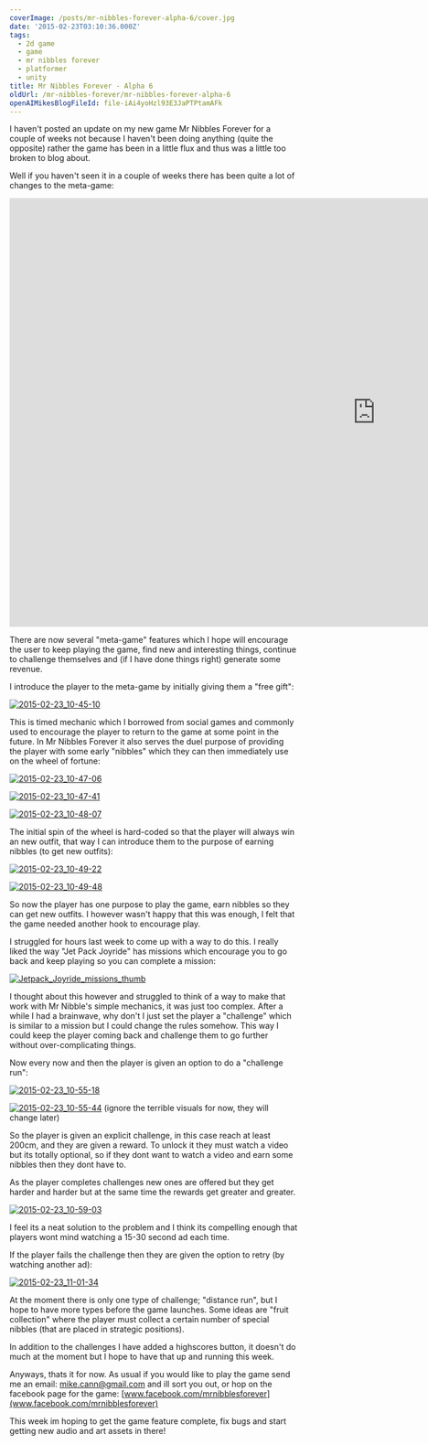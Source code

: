 ```yaml
---
coverImage: /posts/mr-nibbles-forever-alpha-6/cover.jpg
date: '2015-02-23T03:10:36.000Z'
tags:
  - 2d game
  - game
  - mr nibbles forever
  - platformer
  - unity
title: Mr Nibbles Forever - Alpha 6
oldUrl: /mr-nibbles-forever/mr-nibbles-forever-alpha-6
openAIMikesBlogFileId: file-iAi4yoHzl93E3JaPTPtamAFk
---
```


I haven't posted an update on my new game Mr Nibbles Forever for a couple of weeks not because I haven't been doing anything (quite the opposite) rather the game has been in a little flux and thus was a little too broken to blog about.

<!-- more -->

Well if you haven't seen it in a couple of weeks there has been quite a lot of changes to the meta-game:

<iframe width="1280" height="750" src="https://www.youtube.com/embed/3hzO1Io995o" frameborder="0" allowfullscreen></iframe>

There are now several "meta-game" features which I hope will encourage the user to keep playing the game, find new and interesting things, continue to challenge themselves and (if I have done things right) generate some revenue.

I introduce the player to the meta-game by initially giving them a "free gift":

[![2015-02-23_10-45-10](https://www.mikecann.blog/wp-content/uploads/2015/02/2015-02-23_10-45-10-1024x756.png)](https://www.mikecann.blog/wp-content/uploads/2015/02/2015-02-23_10-45-10.png)

This is timed mechanic which I borrowed from social games and commonly used to encourage the player to return to the game at some point in the future. In Mr Nibbles Forever it also serves the duel purpose of providing the player with some early "nibbles" which they can then immediately use on the wheel of fortune:

[![2015-02-23_10-47-06](https://www.mikecann.blog/wp-content/uploads/2015/02/2015-02-23_10-47-06-1024x764.png)](https://www.mikecann.blog/wp-content/uploads/2015/02/2015-02-23_10-47-06.png)

[![2015-02-23_10-47-41](https://www.mikecann.blog/wp-content/uploads/2015/02/2015-02-23_10-47-41-1024x768.png)](https://www.mikecann.blog/wp-content/uploads/2015/02/2015-02-23_10-47-41.png)

[![2015-02-23_10-48-07](https://www.mikecann.blog/wp-content/uploads/2015/02/2015-02-23_10-48-07-1024x765.png)](https://www.mikecann.blog/wp-content/uploads/2015/02/2015-02-23_10-48-07.png)

The initial spin of the wheel is hard-coded so that the player will always win an new outfit, that way I can introduce them to the purpose of earning nibbles (to get new outfits):

[![2015-02-23_10-49-22](https://www.mikecann.blog/wp-content/uploads/2015/02/2015-02-23_10-49-22-1024x763.png)](https://www.mikecann.blog/wp-content/uploads/2015/02/2015-02-23_10-49-22.png)

[![2015-02-23_10-49-48](https://www.mikecann.blog/wp-content/uploads/2015/02/2015-02-23_10-49-48-1024x766.png)](https://www.mikecann.blog/wp-content/uploads/2015/02/2015-02-23_10-49-48.png)

So now the player has one purpose to play the game, earn nibbles so they can get new outfits. I however wasn't happy that this was enough, I felt that the game needed another hook to encourage play.

I struggled for hours last week to come up with a way to do this. I really liked the way "Jet Pack Joyride" has missions which encourage you to go back and keep playing so you can complete a mission:

[![Jetpack_Joyride_missions_thumb](https://www.mikecann.blog/wp-content/uploads/2015/02/Jetpack_Joyride_missions_thumb.png)](https://www.mikecann.blog/wp-content/uploads/2015/02/Jetpack_Joyride_missions_thumb.png)

I thought about this however and struggled to think of a way to make that work with Mr Nibble's simple mechanics, it was just too complex. After a while I had a brainwave, why don't I just set the player a "challenge" which is similar to a mission but I could change the rules somehow. This way I could keep the player coming back and challenge them to go further without over-complicating things.

Now every now and then the player is given an option to do a "challenge run":

[![2015-02-23_10-55-18](https://www.mikecann.blog/wp-content/uploads/2015/02/2015-02-23_10-55-18-1024x762.png)](https://www.mikecann.blog/wp-content/uploads/2015/02/2015-02-23_10-55-18.png)

[![2015-02-23_10-55-44](https://www.mikecann.blog/wp-content/uploads/2015/02/2015-02-23_10-55-44-1024x767.png)](https://www.mikecann.blog/wp-content/uploads/2015/02/2015-02-23_10-55-44.png)
(ignore the terrible visuals for now, they will change later)

So the player is given an explicit challenge, in this case reach at least 200cm, and they are given a reward. To unlock it they must watch a video but its totally optional, so if they dont want to watch a video and earn some nibbles then they dont have to.

As the player completes challenges new ones are offered but they get harder and harder but at the same time the rewards get greater and greater.

[![2015-02-23_10-59-03](https://www.mikecann.blog/wp-content/uploads/2015/02/2015-02-23_10-59-03-1024x765.png)](https://www.mikecann.blog/wp-content/uploads/2015/02/2015-02-23_10-59-03.png)

I feel its a neat solution to the problem and I think its compelling enough that players wont mind watching a 15-30 second ad each time.

If the player fails the challenge then they are given the option to retry (by watching another ad):

[![2015-02-23_11-01-34](https://www.mikecann.blog/wp-content/uploads/2015/02/2015-02-23_11-01-34-1024x767.png)](https://www.mikecann.blog/wp-content/uploads/2015/02/2015-02-23_11-01-34.png)

At the moment there is only one type of challenge; "distance run", but I hope to have more types before the game launches. Some ideas are "fruit collection" where the player must collect a certain number of special nibbles (that are placed in strategic positions).

In addition to the challenges I have added a highscores button, it doesn't do much at the moment but I hope to have that up and running this week.

Anyways, thats it for now. As usual if you would like to play the game send me an email: mike.cann@gmail.com and ill sort you out, or hop on the facebook page for the game: [www.facebook.com/mrnibblesforever](www.facebook.com/mrnibblesforever)

This week im hoping to get the game feature complete, fix bugs and start getting new audio and art assets in there!
